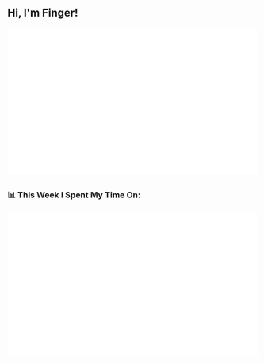 <h2> Hi, I'm Finger!</h2>

<img align="right" src="https://raw.githubusercontent.com/spianmo/github-stats/master/generated/overview.svg#gh-light-mode-only">

<!-- <img align="right" height="160em" src="https://github-readme-stats-eight-theta.vercel.app/api/top-langs/?username=spianmo&layout=compact&langs_count=8&theme=algolia"/>	 -->
	
```go
package main

type Me struct {
	Name   string
	Job    string
	Code   string
	Skills string
}

func main() {
	me := &Me{
		Name:   "Finger",
		Job:    "Client-side Engineer",
		Code:   "Java and C++ and Others",
		Skills: "Android Security NLP ^o^",
	}
	_ = me
}
```


<h3>📊 This Week I Spent My Time On:</h3>
<img align='right' src="https://raw.githubusercontent.com/spianmo/github-stats/master/generated/languages.svg#gh-light-mode-only">

<!--START_SECTION:waka-->

```txt
Java                   18 hrs 25 mins  ████████████▓░░░░░░░░░░░░   50.81 %
Kotlin                 10 hrs 5 mins   ███████░░░░░░░░░░░░░░░░░░   27.83 %
Properties             3 hrs 6 mins    ██░░░░░░░░░░░░░░░░░░░░░░░   08.58 %
XML                    3 hrs 3 mins    ██░░░░░░░░░░░░░░░░░░░░░░░   08.45 %
Gradle                 40 mins         ▒░░░░░░░░░░░░░░░░░░░░░░░░   01.85 %
```

<!--END_SECTION:waka-->
